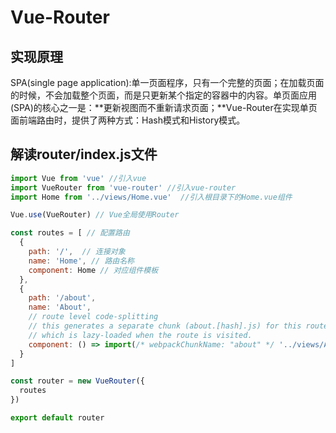 # Vue-Router

## 实现原理

SPA(single page application):单一页面程序，只有一个完整的页面；在加载页面的时候，不会加载整个页面，而是只更新某个指定的容器中的内容。单页面应用(SPA)的核心之一是：**更新视图而不重新请求页面；**Vue-Router在实现单页面前端路由时，提供了两种方式：Hash模式和History模式。

## 解读router/index.js文件

```js
import Vue from 'vue' //引入vue
import VueRouter from 'vue-router' //引入vue-router
import Home from '../views/Home.vue'  //引入根目录下的Home.vue组件

Vue.use(VueRouter) // Vue全局使用Router

const routes = [ // 配置路由
  {             
    path: '/',  // 连接对象
    name: 'Home', // 路由名称
    component: Home // 对应组件模板
  },
  {
    path: '/about',
    name: 'About',
    // route level code-splitting
    // this generates a separate chunk (about.[hash].js) for this route
    // which is lazy-loaded when the route is visited.
    component: () => import(/* webpackChunkName: "about" */ '../views/About.vue')
  }
]

const router = new VueRouter({
  routes
})

export default router

```



